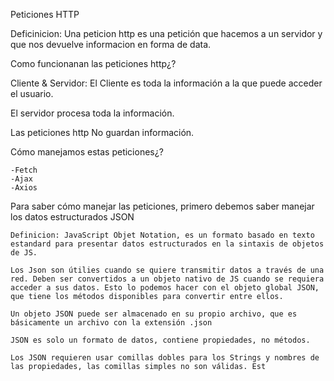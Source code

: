 Peticiones HTTP

Deficinicion: Una peticion http es una petición que hacemos a un servidor y que nos devuelve informacion en forma de data.

 Como funcionanan las peticiones http¿? 

Cliente & Servidor: El 
Cliente es toda la información a la que puede acceder el usuario. 

El servidor procesa toda la información.

Las peticiones http No guardan información. 

Cómo manejamos estas peticiones¿?

    -Fetch 
    -Ajax 
    -Axios

Para saber cómo manejar las peticiones, primero debemos saber manejar los datos estructurados JSON

    Definicion: JavaScript Objet Notation, es un formato basado en texto estandard para presentar datos estructurados en la sintaxis de objetos de JS.

    Los Json son útilies cuando se quiere transmitir datos a través de una red. Deben ser convertidos a un objeto nativo de JS cuando se requiera acceder a sus datos. Esto lo podemos hacer con el objeto global JSON, que tiene los métodos disponibles para convertir entre ellos.

    Un objeto JSON puede ser almacenado en su propio archivo, que es básicamente un archivo con la extensión .json

    JSON es solo un formato de datos, contiene propiedades, no métodos.

    Los JSON requieren usar comillas dobles para los Strings y nombres de las propiedades, las comillas simples no son válidas. Est
    